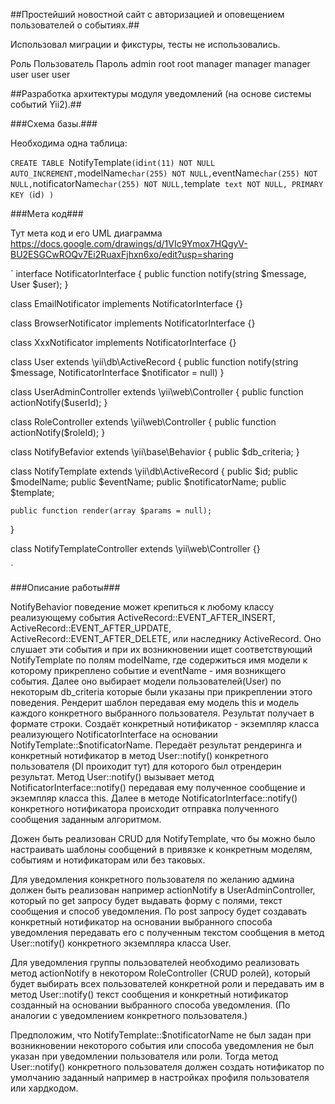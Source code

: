 ##Простейший новостной сайт с авторизацией и оповещением пользователей о событиях.##

Использовал миграции и фикстуры, тесты не использовались.

Роль        Пользователь      Пароль
admin       root              root
manager     manager           manager
user        user              user

##Разработка архитектуры модуля уведомлений (на основе системы событий Yii2).##

###Схема базы.###

Необходима одна таблица:

`CREATE TABLE `NotifyTemplate` (
  `id` int(11) NOT NULL AUTO_INCREMENT,
  `modelName` char(255) NOT NULL,
  `eventName` char(255) NOT NULL,
  `notificatorName` char(255) NOT NULL,
  `template` text NOT NULL,
  PRIMARY KEY (`id`)
)`

###Мета код###

Тут мета код и его UML диаграмма https://docs.google.com/drawings/d/1VIc9Ymox7HQgyV-BU2ESGCwROQv7Ei2RuaxFjhxn6xo/edit?usp=sharing 


`
interface NotificatorInterface
{
    public function notify(string $message, User $user);
}

class EmailNotificator implements NotificatorInterface {}

class BrowserNotificator implements NotificatorInterface {}

class XxxNotificator implements NotificatorInterface {}

class User extends \yii\db\ActiveRecord {
    public function notify(string $message, NotificatorInterface $notificator = null)
}

class UserAdminController extends \yii\web\Controller {
    public function actionNotify($userId);
}

class RoleController extends \yii\web\Controller {
    public function actionNotify($roleId);
}

class NotifyBefavior extends \yii\base\Behavior {
    public $db_criteria;
}

class NotifyTemplate extends \yii\db\ActiveRecord {
    public $id;
    public $modelName;
    public $eventName;
    public $notificatorName;
    public $template;

    public function render(array $params = null);
}

class NotifyTemplateController extends \yii\web\Controller {}

`

###Описание работы###

NotifyBehavior поведение может крепиться к любому классу реализующему события ActiveRecord::EVENT_AFTER_INSERT, ActiveRecord::EVENT_AFTER_UPDATE, ActiveRecord::EVENT_AFTER_DELETE, или наследнику ActiveRecord. Оно слушает эти события и при их возникновении ищет соответствующий NotifyTemplate по полям modelName, где содержиться имя модели к которому прикреплено событие и eventName - имя возникщего события. Далее оно выбирает модели пользователей(User) по некоторым db_criteria которые были указаны при прикреплении этого поведения. Рендерит шаблон передавая ему модель this и модель каждого конкретного выбранного пользователя. Результат получает в формате строки. Создаёт конкретный нотификатор - экземпляр класса реализующего NotificatorInterface на основании NotifyTemplate::$notificatorName. Передаёт результат рендеринга и конкретный нотификатор в метод User::notify() конкретного пользователя (DI проиходит тут) для которого был отрендерин результат. Метод User::notify() вызывает метод NotificatorInterface::notify() передавая ему полученное сообщение и экземпляр класса this. Далее в методе NotificatorInterface::notify() конкретного нотификатора происходит отправка полученного сообщения заданным алгоритмом.

Дожен быть реализован CRUD для NotifyTemplate, что бы можно было настраивать шаблоны сообщений в привязке к конкретным моделям, событиям и нотификаторам или без таковых.

Для уведомления конкретного пользователя по желанию админа должен быть реализован например actionNotify в UserAdminController, который по get запросу будет выдавать форму с полями, текст сообщения и способ уведомления. По post запросу будет создавать конкретный нотификатор на основании выбранного способа уведомления передавать его с полученным текстом сообщения в метод User::notify() конкретного экземпляра класса User.

Для уведомления группы пользователей необходимо реализовать метод actionNotify в некотором RoleController (CRUD ролей), который будет выбирать всех пользователей конкретной роли и передавать им в метод User::notify() текст сообщения и конкретный нотификатор созданный на основании выбранного способа уведомления. (По аналогии с уведомлением конкретного пользователя.)

Предположим, что NotifyTemplate::$notificatorName не был задан при возникновении некоторого события или способа уведомления не был указан при уведомлении пользователя или роли. Тогда метод User::notify() конкретного пользователя должен создать нотификатор по умолчанию заданный например в настройках профиля пользователя или хардкодом.
